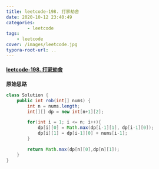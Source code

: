 ```yaml
---
title: leetcode-198. 打家劫舍
date: 2020-10-12 23:40:49
categories: 
		- leetcode
tags: 
	- leetcode
cover: /images/leetcode.jpg
typora-root-url: ..
---
```


#### [leetcode-198. 打家劫舍](https://leetcode-cn.com/problems/house-robber/)

**原始思路**

```java
class Solution {
    public int rob(int[] nums) {
        int n = nums.length;
        int[][] dp = new int[n+1][2];

        for(int i = 1; i <= n; i++){
            dp[i][0] = Math.max(dp[i-1][1], dp[i-1][0]);
            dp[i][1] = dp[i-1][0] + nums[i-1];
        }

        return Math.max(dp[n][0],dp[n][1]);
    }
}
```

